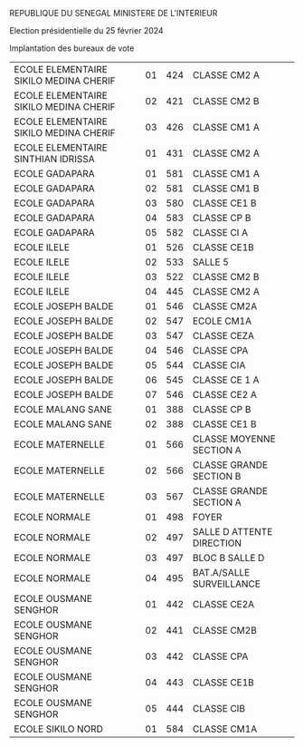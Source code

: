REPUBLIQUE DU SENEGAL MINISTERE DE L'INTERIEUR

Election présidentielle du 25 février 2024

Implantation des bureaux de vote

|||||
| - | - | - | - |
| ECOLE ELEMENTAIRE SIKILO MEDINA CHERIF | 01 | 424 | CLASSE CM2 A |
| ECOLE ELEMENTAIRE SIKILO MEDINA CHERIF | 02 | 421 | CLASSE CM2 B |
| ECOLE ELEMENTAIRE SIKILO MEDINA CHERIF | 03 | 426 | CLASSE CM1 A |
| ECOLE ELEMENTAIRE SINTHIAN IDRISSA | 01 | 431 | CLASSE CM2 A |
| ECOLE GADAPARA | 01 | 581 | CLASSE CM1 A |
| ECOLE GADAPARA | 02 | 581 | CLASSE CM1 B |
| ECOLE GADAPARA | 03 | 580 | CLASSE CE1 B |
| ECOLE GADAPARA | 04 | 583 | CLASSE CP B |
| ECOLE GADAPARA | 05 | 582 | CLASSE CI A |
| ECOLE ILELE | 01 | 526 | CLASSE CE1B |
| ECOLE ILELE | 02 | 533 | SALLE 5 |
| ECOLE ILELE | 03 | 522 | CLASSE CM2 B |
| ECOLE ILELE | 04 | 445 | CLASSE CM2 A |
| ECOLE JOSEPH BALDE | 01 | 546 | CLASSE CM2A |
| ECOLE JOSEPH BALDE | 02 | 547 | ECOLE CM1A |
| ECOLE JOSEPH BALDE | 03 | 547 | CLASSE CEZA |
| ECOLE JOSEPH BALDE | 04 | 546 | CLASSE CPA |
| ECOLE JOSEPH BALDE | 05 | 544 | CLASSE CIA |
| ECOLE JOSEPH BALDE | 06 | 545 | CLASSE CE 1 A |
| ECOLE JOSEPH BALDE | 07 | 546 | CLASSE CE2 A |
| ECOLE MALANG SANE | 01 | 388 | CLASSE CP B |
| ECOLE MALANG SANE | 02 | 388 | CLASSE CE1 B |
| ECOLE MATERNELLE | 01 | 566 | CLASSE MOYENNE SECTION A |
| ECOLE MATERNELLE | 02 | 566 | CLASSE GRANDE SECTION B |
| ECOLE MATERNELLE | 03 | 567 | CLASSE GRANDE SECTION A |
| ECOLE NORMALE | 01 | 498 | FOYER |
| ECOLE NORMALE | 02 | 497 | SALLE D ATTENTE DIRECTION |
| ECOLE NORMALE | 03 | 497 | BLOC B SALLE D |
| ECOLE NORMALE | 04 | 495 | BAT.A/SALLE SURVEILLANCE |
| ECOLE OUSMANE SENGHOR | 01 | 442 | CLASSE CE2A |
| ECOLE OUSMANE SENGHOR | 02 | 441 | CLASSE CM2B |
| ECOLE OUSMANE SENGHOR | 03 | 442 | CLASSE CPA |
| ECOLE OUSMANE SENGHOR | 04 | 443 | CLASSE CE1B |
| ECOLE OUSMANE SENGHOR | 05 | 444 | CLASSE CIB |
| ECOLE SIKILO NORD | 01 | 584 | CLASSE CM1A |

<!-- PageNumber="8/17" -->
